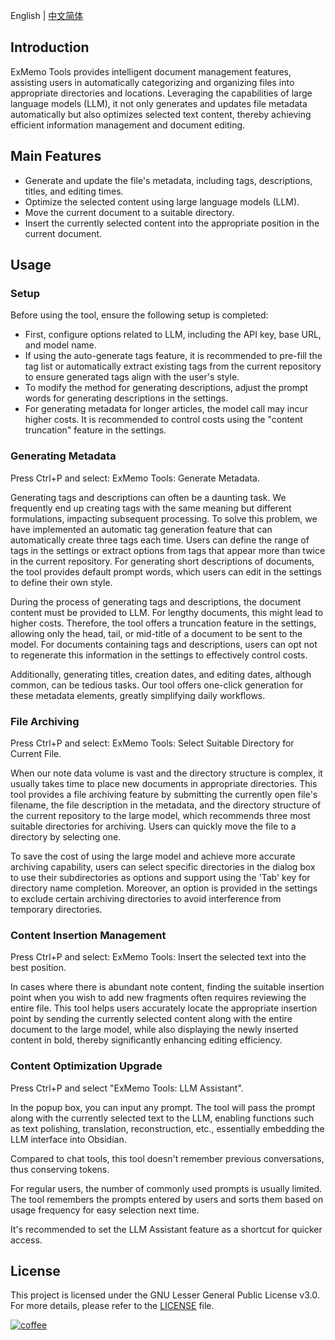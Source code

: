 English | [中文简体](https://github.com/exmemo-ai/obsidian-exmemo-tools/blob/master/README_cn.md)

## Introduction

ExMemo Tools provides intelligent document management features, assisting users in automatically categorizing and organizing files into appropriate directories and locations. Leveraging the capabilities of large language models (LLM), it not only generates and updates file metadata automatically but also optimizes selected text content, thereby achieving efficient information management and document editing.

## Main Features

* Generate and update the file's metadata, including tags, descriptions, titles, and editing times.
* Optimize the selected content using large language models (LLM).
* Move the current document to a suitable directory.
* Insert the currently selected content into the appropriate position in the current document.

## Usage

### Setup

Before using the tool, ensure the following setup is completed:

* First, configure options related to LLM, including the API key, base URL, and model name.
* If using the auto-generate tags feature, it is recommended to pre-fill the tag list or automatically extract existing tags from the current repository to ensure generated tags align with the user's style.
* To modify the method for generating descriptions, adjust the prompt words for generating descriptions in the settings.
* For generating metadata for longer articles, the model call may incur higher costs. It is recommended to control costs using the "content truncation" feature in the settings.

### Generating Metadata

Press Ctrl+P and select: ExMemo Tools: Generate Metadata.

Generating tags and descriptions can often be a daunting task. We frequently end up creating tags with the same meaning but different formulations, impacting subsequent processing. To solve this problem, we have implemented an automatic tag generation feature that can automatically create three tags each time. Users can define the range of tags in the settings or extract options from tags that appear more than twice in the current repository. For generating short descriptions of documents, the tool provides default prompt words, which users can edit in the settings to define their own style.

During the process of generating tags and descriptions, the document content must be provided to LLM. For lengthy documents, this might lead to higher costs. Therefore, the tool offers a truncation feature in the settings, allowing only the head, tail, or mid-title of a document to be sent to the model. For documents containing tags and descriptions, users can opt not to regenerate this information in the settings to effectively control costs.

Additionally, generating titles, creation dates, and editing dates, although common, can be tedious tasks. Our tool offers one-click generation for these metadata elements, greatly simplifying daily workflows.

### File Archiving

Press Ctrl+P and select: ExMemo Tools: Select Suitable Directory for Current File.

When our note data volume is vast and the directory structure is complex, it usually takes time to place new documents in appropriate directories. This tool provides a file archiving feature by submitting the currently open file's filename, the file description in the metadata, and the directory structure of the current repository to the large model, which recommends three most suitable directories for archiving. Users can quickly move the file to a directory by selecting one.

To save the cost of using the large model and achieve more accurate archiving capability, users can select specific directories in the dialog box to use their subdirectories as options and support using the 'Tab' key for directory name completion. Moreover, an option is provided in the settings to exclude certain archiving directories to avoid interference from temporary directories.

### Content Insertion Management

Press Ctrl+P and select: ExMemo Tools: Insert the selected text into the best position.

In cases where there is abundant note content, finding the suitable insertion point when you wish to add new fragments often requires reviewing the entire file. This tool helps users accurately locate the appropriate insertion point by sending the currently selected content along with the entire document to the large model, while also displaying the newly inserted content in bold, thereby significantly enhancing editing efficiency.

### Content Optimization Upgrade

Press Ctrl+P and select "ExMemo Tools: LLM Assistant".

In the popup box, you can input any prompt. The tool will pass the prompt along with the currently selected text to the LLM, enabling functions such as text polishing, translation, reconstruction, etc., essentially embedding the LLM interface into Obsidian.

Compared to chat tools, this tool doesn't remember previous conversations, thus conserving tokens.

For regular users, the number of commonly used prompts is usually limited. The tool remembers the prompts entered by users and sorts them based on usage frequency for easy selection next time.

It's recommended to set the LLM Assistant feature as a shortcut for quicker access.

## License

This project is licensed under the GNU Lesser General Public License v3.0. For more details, please refer to the [LICENSE](./LICENSE) file.

[![coffee](https://img.buymeacoffee.com/button-api/?text=Buy%20me%20a%20coffee&emoji=%E2%98%95&slug=windingblack&button_colour=FFDD00&font_colour=000000&font_family=Comic&outline_colour=000000&coffee_colour=ffffff)](https://buymeacoffee.com/xieyan0811y)